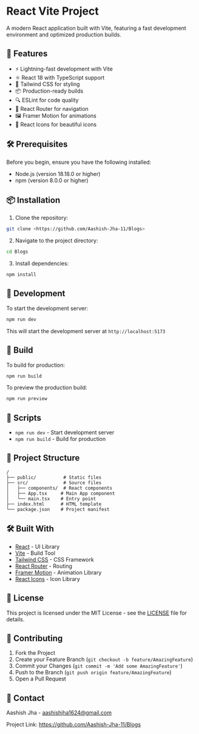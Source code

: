 # React Vite Project

A modern React application built with Vite, featuring a fast development environment and optimized production builds.

## 🚀 Features

- ⚡️ Lightning-fast development with Vite
- ⚛️ React 18 with TypeScript support
- 🎨 Tailwind CSS for styling
- 📦 Production-ready builds
- 🔍 ESLint for code quality
- 🎯 React Router for navigation
- 🖼️ Framer Motion for animations
- 💫 React Icons for beautiful icons

## 🛠️ Prerequisites

Before you begin, ensure you have the following installed:
- Node.js (version 18.18.0 or higher)
- npm (version 8.0.0 or higher)

## 📦 Installation

1. Clone the repository:
```bash
git clone <https://github.com/Aashish-Jha-11/Blogs>
```

2. Navigate to the project directory:
```bash
cd Blogs
```

3. Install dependencies:
```bash
npm install
```

## 🚀 Development

To start the development server:

```bash
npm run dev
```

This will start the development server at `http://localhost:5173`

## 🔨 Build

To build for production:

```bash
npm run build
```

To preview the production build:

```bash
npm run preview
```

## 📝 Scripts

- `npm run dev` - Start development server
- `npm run build` - Build for production

## 🧱 Project Structure

```
/
├── public/          # Static files
├── src/             # Source files
│   ├── components/  # React components
│   ├── App.tsx     # Main App component
│   └── main.tsx    # Entry point
├── index.html      # HTML template
└── package.json    # Project manifest
```

## 🛠️ Built With

- [React](https://reactjs.org/) - UI Library
- [Vite](https://vitejs.dev/) - Build Tool
- [Tailwind CSS](https://tailwindcss.com/) - CSS Framework
- [React Router](https://reactrouter.com/) - Routing
- [Framer Motion](https://www.framer.com/motion/) - Animation Library
- [React Icons](https://react-icons.github.io/react-icons/) - Icon Library

## 📄 License

This project is licensed under the MIT License - see the [LICENSE](LICENSE) file for details.

## 🤝 Contributing

1. Fork the Project
2. Create your Feature Branch (`git checkout -b feature/AmazingFeature`)
3. Commit your Changes (`git commit -m 'Add some AmazingFeature'`)
4. Push to the Branch (`git push origin feature/AmazingFeature`)
5. Open a Pull Request

## 📧 Contact

Aashish Jha - aashishjha1624@gmail.com

Project Link: https://github.com/Aashish-Jha-11/Blogs
